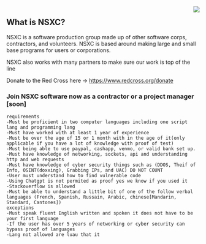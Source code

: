 <img align="right" src="https://github-readme-stats.vercel.app/api/top-langs/?username=NSXC&theme=tokyonight">


## What is NSXC?

NSXC is a software production group made up of other software corps, contractors, and volunteers. NSXC is based around making large and small base programs for users or corporations. 

NSXC also works with many partners to make sure our work is top of the line

Donate to the Red Cross here -> https://www.redcross.org/donate


### Join NSXC software now as a contractor or a project manager [soon] 
```
requirements
-Must be proficient in two computer languages including one script lang and programming lang
-Must have worked with at least 1 year of experience
-Must be over the age of 15 or 1 month with in the age of it(only applicable if you have a lot of knowledge with proof of test)
-Must being able to use paypal, cashapp, venmo, or valid bank set up. 
-Must have knowledge of networking, sockets, api and understanding http and web requests
-Must have knowledge of cyber security things such as (DDOS, Theif of Info, OSINT(doxxing), Grabbing IPs, and UAC) DO NOT COUNT  
-User must understand how to find vulnerable code  
-Using Chatgpt is not permited as proof yes we know if you used it 
-Stackoverflow is allowed
-Must be able to understand a little bit of one of the follow verbal languages (French, Spanish, Russain, Arabic, chinese[Mandarin, Standard, Cantones])  
exceptions
-Must speak fluent English written and spoken it does not have to be your first language
-If the user has over 5 years of networking or cyber security can bypass proof of languages
-Lang not allowed are luau that it
```


